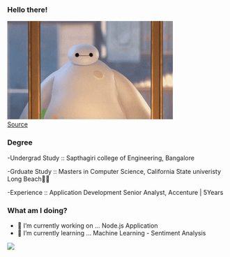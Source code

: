 ### Hello there!

![](/PepperyGrizzledClownanemonefish-max-1mb.gif)  
[Source](https://www.google.com/url?sa=i&url=https%3A%2F%2Fgfycat.com%2Fdiscover%2Fhello-gifs&psig=AOvVaw3r1toV36HBBFt-5q4WEjV4&ust=1674943897295000&source=images&cd=vfe&ved=0CA4QjRxqFwoTCIjtxLHi6PwCFQAAAAAdAAAAABAI)

### Degree
-Undergrad Study :: Sapthagiri college of Engineering, Bangalore

-Grduate Study :: Masters in Computer Science, California State univeristy Long Beach🏄‍♀️

-Experience :: Application Development Senior Analyst, Accenture | 5Years

### What am I doing?
- 🔭 I’m currently working on ... Node.js Application
- 🌱 I’m currently learning ... Machine Learning - Sentiment Analysis

<!-- - 🔗 Used 
  ![](https://github-readme-streak-stats.herokuapp.com/?user=AkshathaHebba) -->

![](https://komarev.com/ghpvc/?username=AkshathaHebba)

